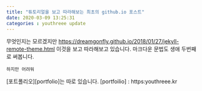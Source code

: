 ```yaml
---
title: "튜토리얼을 보고 따라해보는 최초의 github.io 포스트"
date: 2020-03-09 13:25:31
categories : youthreee update
---
```


무엇인지는 모르겠지만 
https://dreamgonfly.github.io/2018/01/27/jekyll-remote-theme.html 이것을 보고 따라해보고 있습니다.
마크다운 문법도 생애 두번째로 써봅니다.

```하지만 어려워```

[포트폴리오][portfolio]는 따로 있습니다. 
[portfoilio] : https:youthreee.kr
